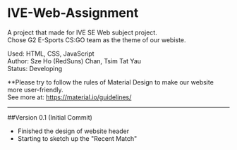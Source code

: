 # IVE-Web-Assignment
A project that made for IVE SE Web subject project.  
Chose G2 E-Sports CS:GO team as the theme of our webiste.  
  
Used: HTML, CSS, JavaScript  
Author: Sze Ho (RedSuns) Chan, Tsim Tat Yau  
Status: Developing  
  
**Please try to follow the rules of Material Design to make our website more user-friendly.  
See more at: https://material.io/guidelines/
  
-----
##Version 0.1 (Initial Commit)
 - Finished the design of website header
 - Starting to sketch up the "Recent Match"
